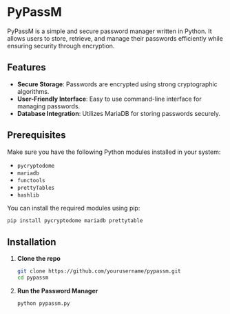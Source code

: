 # PyPassM

PyPassM is a simple and secure password manager written in Python. It allows users to store, retrieve, and manage their passwords efficiently while ensuring security through encryption.

## Features

- **Secure Storage**: Passwords are encrypted using strong cryptographic algorithms.
- **User-Friendly Interface**: Easy to use command-line interface for managing passwords.
- **Database Integration**: Utilizes MariaDB for storing passwords securely.

## Prerequisites

Make sure you have the following Python modules installed in your system:

- `pycryptodome`
- `mariadb`
- `functools`
- `prettyTables`
- `hashlib`

You can install the required modules using pip:

 ```bash
 pip install pycryptodome mariadb prettytable
```

## Installation
  1. **Clone the repo**
     ```bash
     git clone https://github.com/yourusername/pypassm.git
     cd pypassm
  2. **Run the Password Manager**
     ```bash
     python pypassm.py
  

